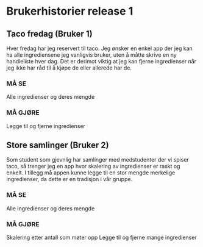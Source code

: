 # Brukerhistorier release 1
## Taco fredag (Bruker 1)
Hver fredag har jeg reservert til taco. Jeg ønsker en enkel app der jeg kan ha alle ingrediensene jeg vanligvis bruker, uten å måtte skrive en ny handleliste hver dag. Det er derimot viktig at jeg kan fjerne ingredienser når jeg ikke har råd til å kjøpe de eller allerede har de.

### MÅ SE
Alle ingredienser og deres mengde
### MÅ GJØRE
Legge til og fjerne ingredienser

## Store samlinger (Bruker 2)
Som student som gjevnlig har samlinger med medstudenter der vi spiser taco, så trenger jeg en app hvor skalering av ingredienser er raskt og enkelt. I tillegg må appen kunne legge til en stor mengde merkelige ingredienser, da dette er en tradisjon i vår gruppe.

### MÅ SE
Alle ingredienser og deres mengde
### MÅ GJØRE
Skalering etter antall som møter opp
Legge til og fjerne mange ingredienser